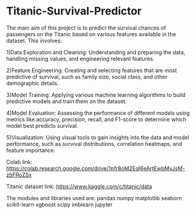 # Titanic-Survival-Predictor

The main aim of this project is to predict the survival chances of passengers on the Titanic based on various features available in the dataset. This involves:

1)Data Exploration and Cleaning: Understanding and preparing the data, handling missing values, and engineering relevant features.

2)Feature Engineering: Creating and selecting features that are most predictive of survival, such as family size, social class, and other demographic details.

3)Model Training: Applying various machine learning algorithms to build predictive models and train them on the dataset.

4)Model Evaluation: Assessing the performance of different models using metrics like accuracy, precision, recall, and F1-score to determine which model best predicts survival.

5)Visualization: Using visual tools to gain insights into the data and model performance, such as survival distributions, correlation heatmaps, and feature importance.

Colab link: https://colab.research.google.com/drive/1pfr8oM2EqI6eArtEwbMvJsM-zbFRoZSx

Titanic dataset link: https://www.kaggle.com/c/titanic/data

The modules and libraries used are: 
pandas 
numpy 
matplotlib 
seaborn 
scikit-learn 
xgboost 
scipy 
imblearn 
jupyter
